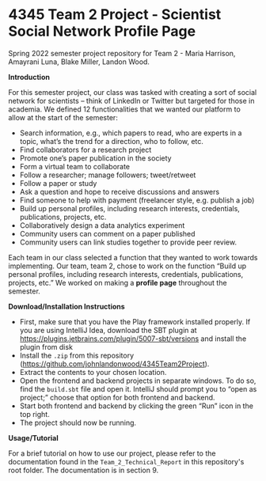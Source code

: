 # 4345 Team 2 Project - Scientist Social Network Profile Page
Spring 2022 semester project repository for Team 2 - Maria Harrison, Amayrani Luna, Blake Miller, Landon Wood. 

**Introduction**

For this semester project, our class was tasked with creating a sort of social network for scientists – think of LinkedIn or Twitter but targeted for those in academia. We defined 12 functionalities that we wanted our platform to allow at the start of the semester: 

 - Search information, e.g., which papers to read, who are experts in a topic, what’s the trend for a direction, who to follow, etc.
 - Find collaborators for a research project
 - Promote one’s paper publication in the society
 - Form a virtual team to collaborate
 - Follow a researcher; manage followers; tweet/retweet
 - Follow a paper or study
 - Ask a question and hope to receive discussions and answers
 - Find someone to help with payment (freelancer style, e.g. publish a job) 
 - Build up personal profiles, including research interests, credentials,  publications, projects, etc.
- Collaboratively design a data analytics experiment
- Community users can comment on a paper published
- Community users can link studies together to provide peer review.

Each team in our class selected a function that they wanted to work towards implementing. Our team, team 2, chose to work on the function “Build up personal profiles, including research interests, credentials, publications, projects, etc.” We worked on making a **profile page** throughout the semester.

**Download/Installation Instructions** 

- First, make sure that you have the Play framework installed properly. If you are using IntelliJ Idea, download the SBT plugin at https://plugins.jetbrains.com/plugin/5007-sbt/versions and install the plugin from disk
- Install the `.zip` from this repository (https://github.com/johnlandonwood/4345Team2Project).
- Extract the contents to your chosen location.
- Open the frontend and backend projects in separate windows. To do so, find the `build.sbt` file and open it. IntelliJ should prompt you to “open as project;” choose that option for both frontend and backend.
- Start both frontend and backend by clicking the green “Run” icon in the top right.
- The project should now be running.

**Usage/Tutorial**

For a brief tutorial on how to use our project, please refer to the documentation found in the `Team_2_Technical_Report` in this repository's root folder. The documentation is in section 9.
